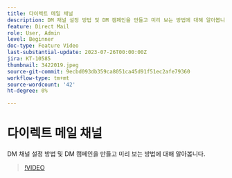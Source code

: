 ```yaml
---
title: 다이렉트 메일 채널
description: DM 채널 설정 방법 및 DM 캠페인을 만들고 미리 보는 방법에 대해 알아봅니다.
feature: Direct Mail
role: User, Admin
level: Beginner
doc-type: Feature Video
last-substantial-update: 2023-07-26T00:00:00Z
jira: KT-10585
thumbnail: 3422019.jpeg
source-git-commit: 9ecbd093db359ca8051ca45d91f51ec2afe79360
workflow-type: tm+mt
source-wordcount: '42'
ht-degree: 0%

---
```



# 다이렉트 메일 채널

DM 채널 설정 방법 및 DM 캠페인을 만들고 미리 보는 방법에 대해 알아봅니다.

>[!VIDEO](https://video.tv.adobe.com/v/3422019/?learn=on)
